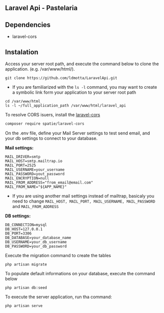 ## Laravel Api - Pastelaria

## Dependencies

* laravel-cors

## Instalation

Access your server root path, and execute the command below to clone the application. (e.g. /var/www/html/).

```
git clone https://github.com/ldmotta/LaravelApi.git
```

* If you are familiarized with the ```ls -l``` command, you may want to create a symbolic link form your application to your server root path

```
cd /var/www/html
ls -l ~/full_application_path /var/www/html/laravel_api
```


<!-- Execute o comando de instalação do Laravel 6, executando o comando abaixo no terminal.

```bash
composer create-project --prefer-dist laravel/laravel pastelaria "6.*"
``` -->

To resolve CORS isuers, install the [laravel-cors](https://github.com/spatie/laravel-cors)

```bash
composer require spatie/laravel-cors
```

On the .env file, define your Mail Server settings to test send email, and your db settings to connect to your database.

**Mail settings:**

```
MAIL_DRIVER=smtp
MAIL_HOST=smtp.mailtrap.io
MAIL_PORT=2525
MAIL_USERNAME=your_username
MAIL_PASSWORD=yout_password
MAIL_ENCRYPTION=null
MAIL_FROM_ADDRESS="from_email@email.com"
MAIL_FROM_NAME="${APP_NAME}"
```
* If you are using another mail settings instead of mailtrap, basicaly you need to change ```MAIL_HOST, MAIL_PORT, MAIL_USERNAME, MAIL_PASSWORD``` and ```MAIL_FROM_ADDRESS```

**DB settings:**

```
DB_CONNECTION=mysql
DB_HOST=127.0.0.1
DB_PORT=3306
DB_DATABASE=your_database_name
DB_USERNAME=your_db_username
DB_PASSWORD=your_db_password
```

Execute the migration command to create the tables

```
php artisan migrate
```

To populate default informations on your database, execute the command below
```
php artisan db:seed
```
To execute the server application, run tha command:

```
php artisan serve
```
